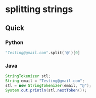 # splitting strings

## Quick

### Python
```python
"Testing@gmail.com".split('@')[0]
```
### Java
```java
StringTokenizer stl;
String email = "Testing@gmail.com";
stl = new StringTokenizer(email, "@");
System.out.println(stl.nextToken());
```
